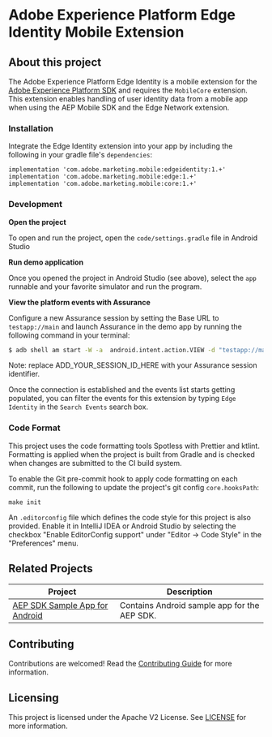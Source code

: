 # Adobe Experience Platform Edge Identity Mobile Extension


## About this project

The Adobe Experience Platform Edge Identity is a mobile extension for the [Adobe Experience Platform SDK](https://github.com/Adobe-Marketing-Cloud/acp-sdks) and requires the `MobileCore` extension. This extension enables handling of user identity data from a mobile app when using the AEP Mobile SDK and the Edge Network extension.


### Installation

Integrate the Edge Identity extension into your app by including the following in your gradle file's `dependencies`:

```
implementation 'com.adobe.marketing.mobile:edgeidentity:1.+'
implementation 'com.adobe.marketing.mobile:edge:1.+'
implementation 'com.adobe.marketing.mobile:core:1.+'
```

### Development

**Open the project**

To open and run the project, open the `code/settings.gradle` file in Android Studio

**Run demo application**

Once you opened the project in Android Studio (see above), select the `app` runnable and your favorite simulator and run the program.

**View the platform events with Assurance**

Configure a new Assurance session by setting the Base URL to `testapp://main` and launch Assurance in the demo app by running the following command in your terminal:

```bash
$ adb shell am start -W -a  android.intent.action.VIEW -d "testapp://main?adb_validation_sessionid=ADD_YOUR_SESSION_ID_HERE" com.adobe.marketing.mobile.testapp
```

Note: replace ADD_YOUR_SESSION_ID_HERE with your Assurance session identifier.

Once the connection is established and the events list starts getting populated, you can filter the events for this extension by typing `Edge Identity` in the `Search Events` search box.

### Code Format

This project uses the code formatting tools Spotless with Prettier and ktlint. Formatting is applied when the project is built from Gradle and is checked when changes are submitted to the CI build system.

To enable the Git pre-commit hook to apply code formatting on each commit, run the following to update the project's git config `core.hooksPath`:
```
make init
```

An `.editorconfig` file which defines the code style for this project is also provided. Enable it in IntelliJ IDEA or Android Studio by selecting the checkbox "Enable EditorConfig support" under "Editor -> Code Style" in the "Preferences" menu.

## Related Projects

| Project                                                      | Description                                                  |
| ------------------------------------------------------------ | ------------------------------------------------------------ |
| [AEP SDK Sample App for Android](https://github.com/adobe/aepsdk-sample-app-android) | Contains Android sample app for the AEP SDK.                 |

## Contributing

Contributions are welcomed! Read the [Contributing Guide](./.github/CONTRIBUTING.md) for more information.

## Licensing

This project is licensed under the Apache V2 License. See [LICENSE](LICENSE) for more information.

